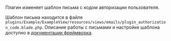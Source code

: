 Плагин изменяет шаблон письма с кодом авторизации пользователя.

Шаблон письма находится в файле `plugins/Example/ExampleView/resources/views/emails/plugin_authorization_code.blade.php`.
Описание работы с письмами и настройке шаблона доступно в [документации фреймворка](https://laravel.com/docs/8.x/mail).
